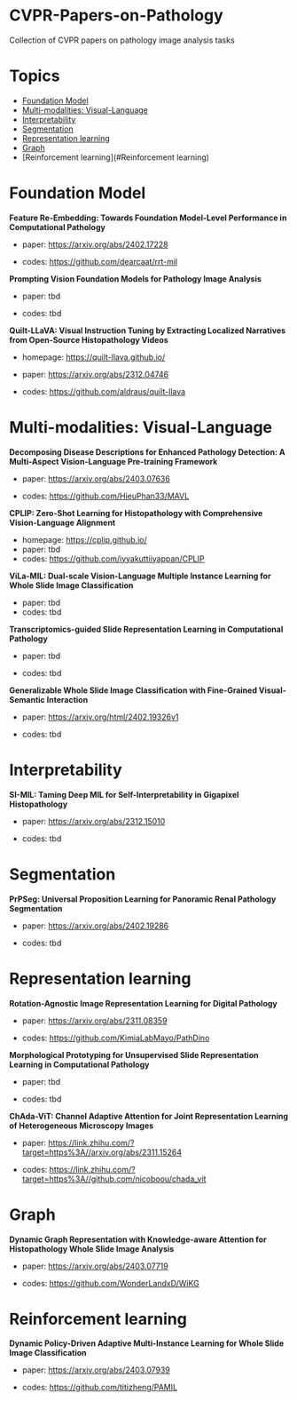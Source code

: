 # CVPR-Papers-on-Pathology
Collection of CVPR papers on pathology image analysis tasks

# Topics

- [Foundation Model](#Foundation_Model)
- [Multi-modalities: Visual-Language](#Visual-Language)
- [Interpretability](#Interpretability)
- [Segmentation](#Segmentation)
- [Representation learning](#Representation_learning)
- [Graph](#Graph)
- [Reinforcement learning](#Reinforcement learning)




<a name="Foundation_Model"></a>

# Foundation Model

**Feature Re-Embedding: Towards Foundation Model-Level Performance in Computational Pathology**

 - paper: https://arxiv.org/abs/2402.17228

 - codes: https://github.com/dearcaat/rrt-mil

**Prompting Vision Foundation Models for Pathology Image Analysis**

 - paper: tbd

 - codes: tbd

**Quilt-LLaVA: Visual Instruction Tuning by Extracting Localized Narratives from Open-Source Histopathology Videos**

 - homepage: https://quilt-llava.github.io/

 - paper: https://arxiv.org/abs/2312.04746

 - codes: https://github.com/aldraus/quilt-llava


<a name="Visual-Language"></a>
# Multi-modalities: Visual-Language

**Decomposing Disease Descriptions for Enhanced Pathology Detection: A Multi-Aspect Vision-Language Pre-training Framework**

 - paper: https://arxiv.org/abs/2403.07636

 - codes: https://github.com/HieuPhan33/MAVL


**CPLIP: Zero-Shot Learning for Histopathology with Comprehensive Vision-Language Alignment**

 - homepage: https://cplip.github.io/
 - paper: tbd
 - codes: https://github.com/iyyakuttiiyappan/CPLIP

**ViLa-MIL: Dual-scale Vision-Language Multiple Instance Learning for Whole Slide Image Classification**

 - paper: tbd
 - codes: tbd

**Transcriptomics-guided Slide Representation Learning in Computational Pathology**

 - paper: tbd

 - codes: tbd

**Generalizable Whole Slide Image Classification with Fine-Grained Visual-Semantic Interaction**

 - paper: https://arxiv.org/html/2402.19326v1

 - codes: tbd


<a name="Interpretability"></a>
# Interpretability

**SI-MIL: Taming Deep MIL for Self-Interpretability in Gigapixel Histopathology**

 - paper: https://arxiv.org/abs/2312.15010

 - codes: tbd

<a name="Segmentation"></a>
# Segmentation

**PrPSeg: Universal Proposition Learning for Panoramic Renal Pathology Segmentation**

 - paper: https://arxiv.org/abs/2402.19286

 - codes: tbd

<a name="Representation_learning"></a>
# Representation learning

**Rotation-Agnostic Image Representation Learning for Digital Pathology**

 - paper:  https://arxiv.org/abs/2311.08359

 - codes: https://github.com/KimiaLabMayo/PathDino

**Morphological Prototyping for Unsupervised Slide Representation Learning in Computational Pathology**

 - paper:  tbd

 - codes: tbd

**ChAda-ViT: Channel Adaptive Attention for Joint Representation Learning of Heterogeneous Microscopy Images**

 - paper: https://link.zhihu.com/?target=https%3A//arxiv.org/abs/2311.15264

 - codes: https://link.zhihu.com/?target=https%3A//github.com/nicoboou/chada_vit


<a name="Graph"></a>
# Graph
**Dynamic Graph Representation with Knowledge-aware Attention for Histopathology Whole Slide Image Analysis**

 - paper:  https://arxiv.org/abs/2403.07719

 - codes: https://github.com/WonderLandxD/WiKG


<a name="Reinforcement learning"></a>
# Reinforcement learning
**Dynamic Policy-Driven Adaptive Multi-Instance Learning for Whole Slide Image Classification**

 - paper:  https://arxiv.org/abs/2403.07939

 - codes: https://github.com/titizheng/PAMIL